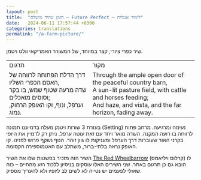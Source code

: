 ```yaml
---
layout: post
title:  "הזמן עתיד מושלם – Future Perfect – לימוד אנגלית"
date:   2024-06-11 17:57:44 +0300
categories: translations
permalink: "/a-farm-picture/"
---
```


<p>שיר כפרי ציורי, קצר במיוחד, של המשורר האמריקאי וולט ויטמן.</p>

<div class="table-responsive">
<table class="table text-center table-dark">
  <tbody>
    <tr>
      <td>תרגום</td>
      <td>מקור</td>
    </tr>
    <tr>
      <td>דרך הדלת הפתוחה לרווחה של האסם הכפרי השליו,<br>שדה מרעה שטוף שמש, בו בקר וסוסים מואכלים;<br>וערפל, ונוף, וקו האופק הרחוק, נמוג.</td>
      <td dir="ltr">Through the ample open door of the peaceful country barn,<br>A sun-lit pasture field, with cattle and horses feeding;<br>And haze, and vista, and the far horizon, fading away.</td>
    </tr>
  </tbody>
</table>
</div>

<p>בעזרת 3 שורות ויטמן מעלה בדמיוננו תמונה (Setting) נעימה ומרגיעה. מרחב פתוח לרווחה בו רועה המקנה. השדה מואר ויחד עם זאת עוטה ערפל. ניתן רק לדמיין את היופי בקרני האור שעוברות דרך הערפל ומעניקות לו גוון זוהר. הנוף נשקף פרוש לפנינו. קו האופק נראה בלתי-ברור, משתלב עם האטמוספירה הקסומה.</p>

<p>השיר הזה מזכיר בפשטות שלו את השיר <a href="/the-red-wheelbarrow/" title="The Red Wheelbarrow">The Red Wheelbarrow</a> (קרלוס ויליאמס) לו הובא גם כן תרגום באתר. שני השירים האלו עוסקים בניסיון ללכוד רגע מהחיים – כזה שאולי לפעמים יש נטייה לא לשים לב ליופיו ולא להעריך מספיק.</p>